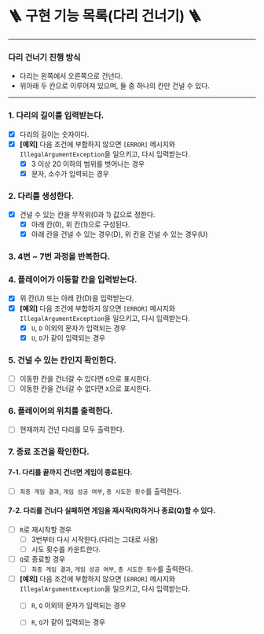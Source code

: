 # 🪜 구현 기능 목록(다리 건너기) 🪜

---

### 다리 건너기 진행 방식
- 다리는 왼쪽에서 오른쪽으로 건넌다.  
- 위아래 두 칸으로 이루어져 있으며, 둘 중 하나의 칸만 건널 수 있다.

---  

### 1. 다리의 길이를 입력받는다.
- [x] 다리의 길이는 숫자이다.
- [x] **[예외]** 다음 조건에 부합하지 않으면 `[ERROR]` 메시지와 `IllegalArgumentException`을 일으키고, 다시 입력받는다.
  - [x] 3 이상 20 이하의 범위를 벗어나는 경우
  - [x] 문자, 소수가 입력되는 경우

### 2. 다리를 생성한다.
- [x] 건널 수 있는 칸을 무작위(0과 1) 값으로 정한다.
  - [x] 아래 칸(0), 위 칸(1)으로 구성된다.
  - [x] 아래 칸을 건널 수 있는 경우(D), 위 칸을 건널 수 있는 경우(U)

### 3. 4번 ~ 7번 과정을 반복한다.

### 4. 플레이어가 이동할 칸을 입력받는다.
- [x] 위 칸(U) 또는 아래 칸(D)을 입력받는다.
- [x] **[예외]** 다음 조건에 부합하지 않으면 `[ERROR]` 메시지와 `IllegalArgumentException`을 일으키고, 다시 입력받는다.
  - [x] `U`, `D` 이외의 문자가 입력되는 경우
  - [x] `U`, `D`가 같이 입력되는 경우
  
### 5. 건널 수 있는 칸인지 확인한다.
- [ ] 이동한 칸을 건너갈 수 있다면 `O`으로 표시한다.
- [ ] 이동한 칸을 건너갈 수 없다면 `X`으로 표시한다.

### 6. 플레이어의 위치를 출력한다.
- [ ] 현재까지 건넌 다리를 모두 출력한다.

### 7. 종료 조건을 확인한다.
#### 7-1. 다리를 끝까지 건너면 게임이 종료된다.
  - [ ] `최종 게임 결과`, `게임 성공 여부`, `총 시도한 횟수`를 출력한다.

#### 7-2. 다리를 건너다 실패하면 게임을 재시작(R)하거나 종료(Q)할 수 있다.
- [ ] `R`로 재시작할 경우
  - [ ] 3번부터 다시 시작한다.(다리는 그대로 사용)
  - [ ] 시도 횟수를 카운트한다.
- [ ] `Q`로 종료할 경우
  - [ ] `최종 게임 결과`, `게임 성공 여부`, `총 시도한 횟수`를 출력한다.
- [ ] **[예외]** 다음 조건에 부합하지 않으면 `[ERROR]` 메시지와 `IllegalArgumentException`을 일으키고, 다시 입력받는다.
  - [ ] `R`, `Q` 이외의 문자가 입력되는 경우
  - [ ] `R`, `Q`가 같이 입력되는 경우


